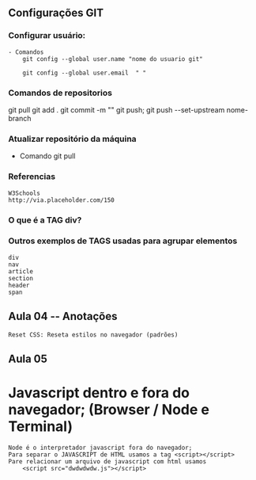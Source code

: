 ## Configurações GIT

### Configurar usuário:
    - Comandos
        git config --global user.name "nome do usuario git"

        git config --global user.email  " "


### Comandos de repositorios

git pull
git add .
git commit -m ""
git push;
git push --set-upstream nome-branch

### Atualizar repositório da máquina

- Comando
    git pull



### Referencias
    W3Schools
    http://via.placeholder.com/150

### O que é a TAG div? 
    

### Outros exemplos de TAGS usadas para agrupar elementos

    div
    nav
    article
    section
    header
    span

## Aula 04 -- Anotações

    Reset CSS: Reseta estilos no navegador (padrões)

## Aula 05 


# Javascript dentro e fora do navegador; (Browser / Node e Terminal)

    Node é o interpretador javascript fora do navegador;
    Para separar o JAVASCRIPT de HTML usamos a tag <script></script>
    Pare relacionar um arquivo de javascript com html usamos
        <script src="dwdwdwdw.js"></script>
